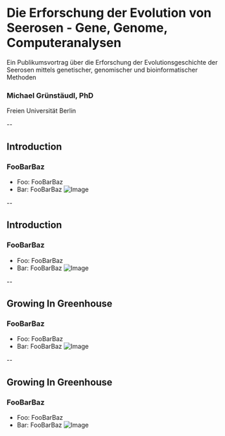 # Die Erforschung der Evolution von Seerosen - Gene, Genome, Computeranalysen
Ein Publikumsvortrag über die Erforschung der Evolutionsgeschichte der Seerosen mittels genetischer, genomischer und bioinformatischer Methoden

### Michael Grünstäudl, PhD
Freien Universität Berlin

--

## Introduction
### FooBarBaz
- Foo: FooBarBaz
- Bar: FooBarBaz
![Image](https://github.com/michaelgruenstaeudl/VictoriaTalk2018/img/A__Introduction_1_LeafsOfDifferentAges.jpg)

--

## Introduction
### FooBarBaz
- Foo: FooBarBaz
- Bar: FooBarBaz
![Image](https://github.com/michaelgruenstaeudl/VictoriaTalk2018/img/A__Introduction_2_bud.jpg)

--

## Growing In Greenhouse
### FooBarBaz
- Foo: FooBarBaz
- Bar: FooBarBaz
![Image](https://github.com/michaelgruenstaeudl/VictoriaTalk2018/img/B__GrowingInGreenhouse_Victoria_1b.jpg)

--

## Growing In Greenhouse
### FooBarBaz
- Foo: FooBarBaz
- Bar: FooBarBaz
![Image](https://github.com/michaelgruenstaeudl/VictoriaTalk2018/img/B__GrowingInGreenhouse_Victoria_1.jpg)

